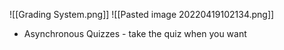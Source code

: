 ![[Grading System.png]]
![[Pasted image 20220419102134.png]]
* Asynchronous Quizzes - take the quiz when you want

